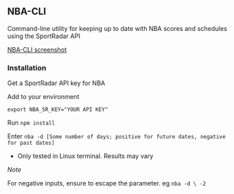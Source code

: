 ## NBA-CLI

Command-line utility for keeping up to date with NBA scores and schedules using the SportRadar API

[NBA-CLI screenshot](./nba-cli.PNG)

### Installation

Get a SportRadar API key for NBA


Add to your environment

`export NBA_SR_KEY="YOUR API KEY"`


Run `npm install`


Enter `nba -d [Some number of days; positive for future dates, negative for past dates]`


* Only tested in Linux terminal. Results may vary

_Note_ 

For negative inputs, ensure to escape the parameter. eg `nba -d \ -2`
